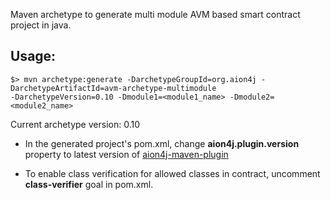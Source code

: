 Maven archetype to generate  multi module AVM based smart contract project in java.

## Usage:

```
$> mvn archetype:generate -DarchetypeGroupId=org.aion4j -DarchetypeArtifactId=avm-archetype-multimodule 
-DarchetypeVersion=0.10 -Dmodule1=<module1_name> -Dmodule2=<module2_name>
```

Current archetype version: 0.10

- In the generated project's pom.xml, change **aion4j.plugin.version** property to latest version of [aion4j-maven-plugin](https://github.com/satran004/aion4j-maven-plugin)

- To enable class verification for allowed classes in contract, uncomment **class-verifier** goal in pom.xml.

